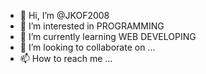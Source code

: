 - 👋 Hi, I’m @JKOF2008
- 👀 I’m interested in PROGRAMMING
- 🌱 I’m currently learning WEB DEVELOPING
- 💞️ I’m looking to collaborate on ...
- 📫 How to reach me ...

<!---
ZEDAFZ/ZEDAFZ is a ✨ special ✨ repository because its `README.md` (this file) appears on your GitHub profile.
You can click the Preview link to take a look at your changes.
--->
